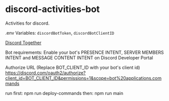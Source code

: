 # discord-activities-bot
Activities for discord.

.env Variables: `discordBotToken`, `discordBotClientID`

[Discord Together](https://github.com/RemyK888/discord-together)

Bot requirements:
Enable your bot's PRESENCE INTENT, SERVER MEMBERS INTENT and MESSAGE CONTENT INTENT on Discord Developer Portal

Authorize URL (Replace BOT_CLIENT_ID with your bot's client id)
https://discord.com/oauth2/authorize?client_id=BOT_CLIENT_ID&permissions=1&scope=bot%20applications.commands

run first:  npm run deploy-commands
then:  npm run main